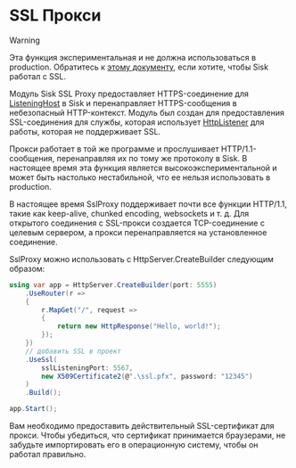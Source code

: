 # SSL Прокси

> [!WARNING]
> Эта функция экспериментальная и не должна использоваться в production. Обратитесь к [этому документу](/docs/deploying.html#proxying-your-application), если хотите, чтобы Sisk работал с SSL.

Модуль Sisk SSL Proxy предоставляет HTTPS-соединение для [ListeningHost](/api/Sisk.Core.Http.ListeningHost) в Sisk и перенаправляет HTTPS-сообщения в небезопасный HTTP-контекст. Модуль был создан для предоставления SSL-соединения для службы, которая использует [HttpListener](https://learn.microsoft.com/pt-br/dotnet/api/system.net.httplistener?view=net-8.0) для работы, которая не поддерживает SSL.

Прокси работает в той же программе и прослушивает HTTP/1.1-сообщения, перенаправляя их по тому же протоколу в Sisk. В настоящее время эта функция является высокоэкспериментальной и может быть настолько нестабильной, что ее нельзя использовать в production.

В настоящее время SslProxy поддерживает почти все функции HTTP/1.1, такие как keep-alive, chunked encoding, websockets и т. д. Для открытого соединения с SSL-прокси создается TCP-соединение с целевым сервером, а прокси перенаправляется на установленное соединение.

SslProxy можно использовать с HttpServer.CreateBuilder следующим образом:

```csharp
using var app = HttpServer.CreateBuilder(port: 5555)
    .UseRouter(r =>
    {
        r.MapGet("/", request =>
        {
            return new HttpResponse("Hello, world!");
        });
    })
    // добавить SSL в проект
    .UseSsl(
        sslListeningPort: 5567,
        new X509Certificate2(@".\ssl.pfx", password: "12345")
    )
    .Build();

app.Start();
```

Вам необходимо предоставить действительный SSL-сертификат для прокси. Чтобы убедиться, что сертификат принимается браузерами, не забудьте импортировать его в операционную систему, чтобы он работал правильно.
